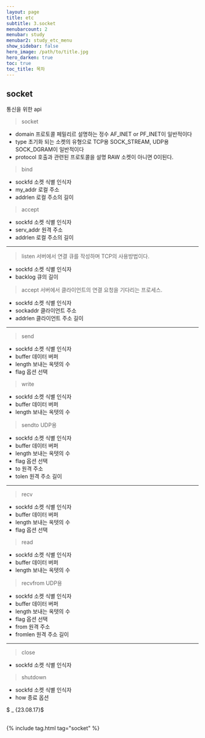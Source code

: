 ```yaml
---
layout: page
title: etc
subtitle: 3.socket
menubarcount: 2
menubar: study
menubar2: study_etc_menu
show_sidebar: false
hero_image: /path/to/title.jpg
hero_darken: true
toc: true
toc_title: 목차
---
```


## socket
통신을 위한 api

> socket
* domain 프로토콜 페밀리르 설명하는 정수
AF_INET or PF_INET이 일반적이다
* type 초기화 되는 소켓의 유형으로
TCP용 SOCK_STREAM, UDP용 SOCK_DGRAM이 일반적이다
* protocol 호출과 관련된 프로토콜을 설명
RAW 소켓이 아니면 0이된다.

> bind
* sockfd 소켓 식별 인식자
* my_addr 로컬 주소
* addrlen 로컬 주소의 길이

> accept
* sockfd 소켓 식별 인식자
* serv_addr 원격 주소
* addrlen 로컬 주소의 길이

---

> listen
서버에서 연결 큐를 작성하며 TCP의 사용방법이다.
* sockfd 소켓 식별 인식자
* backlog 큐의 길이

> accept
서버에서 클라이언트의 연결 요청을 기다리는 프로세스.
* sockfd 소켓 식별 인식자
* sockaddr 클라이언트 주소
* addrlen 클라이언트 주소 길이

---

> send
* sockfd 소켓 식별 인식자
* buffer 데이터 버퍼
* length 보내는 옥텟의 수
* flag 옵션 선택

> write
* sockfd 소켓 식별 인식자
* buffer 데이터 버퍼
* length 보내는 옥텟의 수

> sendto
UDP용
* sockfd 소켓 식별 인식자
* buffer 데이터 버퍼
* length 보내는 옥텟의 수
* flag 옵션 선택
* to 원격 주소
* tolen 원격 주소 길이

---

> recv
* sockfd 소켓 식별 인식자
* buffer 데이터 버퍼
* length 보내는 옥텟의 수
* flag 옵션 선택

> read
* sockfd 소켓 식별 인식자
* buffer 데이터 버퍼
* length 보내는 옥텟의 수

> recvfrom
UDP용
* sockfd 소켓 식별 인식자
* buffer 데이터 버퍼
* length 보내는 옥텟의 수
* flag 옵션 선택
* from 원격 주소
* fromlen 원격 주소 길이

---

> close
* sockfd 소켓 식별 인식자

> shutdown
* sockfd 소켓 식별 인식자
* how 종료 옵션




$ _ {23.08.17}$<br/><br/>


{% include tag.html tag="socket" %}